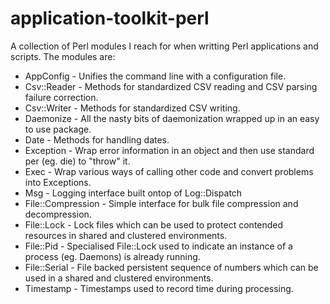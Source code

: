 application-toolkit-perl
========================

A collection of Perl modules I reach for when writting Perl applications and scripts.
The modules are:

* AppConfig    - Unifies the command line with a configuration file.
* Csv::Reader  - Methods for standardized CSV reading and CSV parsing failure correction.
* Csv::Writer  - Methods for standardized CSV writing.
* Daemonize    - All the nasty bits of daemonization wrapped up in an easy to use package.
* Date         - Methods for handling dates.
* Exception    - Wrap error information in an object and then use standard per (eg. die) to "throw" it.
* Exec         - Wrap various ways of calling other code and convert problems into Exceptions.
* Msg          - Logging interface built ontop of Log::Dispatch
* File::Compression - Simple interface for bulk file compression and decompression.
* File::Lock   - Lock files which can be used to protect contended resources in shared and clustered environments.
* File::Pid    - Specialised File::Lock used to indicate an instance of a process (eg. Daemons) is already running.
* File::Serial - File backed persistent sequence of numbers which can be used in a shared and clustered environments.
* Timestamp    - Timestamps used to record time during processing.


